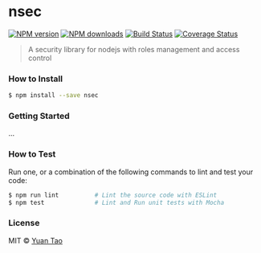 # nsec

[![NPM version](http://img.shields.io/npm/v/nsec.svg?style=flat-square)](https://www.npmjs.com/package/nsec)
[![NPM downloads](http://img.shields.io/npm/dm/nsec.svg?style=flat-square)](https://www.npmjs.com/package/nsec)
[![Build Status](http://img.shields.io/travis/taoyuan/nsec/master.svg?style=flat-square)](https://travis-ci.org/taoyuan/nsec)
[![Coverage Status](https://img.shields.io/coveralls/taoyuan/nsec.svg?style=flat-square)](https://coveralls.io/taoyuan/nsec)

> A security library for nodejs with roles management and access control

### How to Install

```sh
$ npm install --save nsec
```

### Getting Started

...

### How to Test

Run one, or a combination of the following commands to lint and test your code:

```sh
$ npm run lint          # Lint the source code with ESLint
$ npm test              # Lint and Run unit tests with Mocha
```

### License

MIT © [Yuan Tao]()

